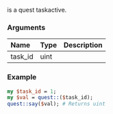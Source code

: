 is a quest taskactive.
### Arguments
**Name**|**Type**|**Description**
:---|:---|:---
task_id|uint|

### Example

```perl
my $task_id = 1;
my $val = quest::($task_id);
quest::say($val); # Returns uint
```
